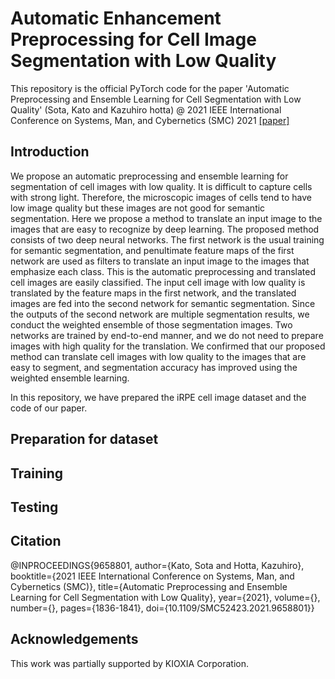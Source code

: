 # Automatic Enhancement Preprocessing for Cell Image Segmentation with Low Quality
This repository is the official PyTorch code for the paper 'Automatic Preprocessing and Ensemble Learning for Cell Segmentation with Low Quality' (Sota, Kato and Kazuhiro hotta) @ 2021 IEEE International Conference on Systems, Man, and Cybernetics (SMC) 2021 [[paper]](https://arxiv.org/pdf/2108.13118.pdf)

## Introduction
We propose an automatic preprocessing and ensemble learning for segmentation of cell images with low quality. It is difficult to capture cells with strong light. Therefore, the microscopic images of cells tend to have low image quality but these images are not good for semantic segmentation. Here we propose a method to translate an input image to the images that are easy to recognize by deep learning. The proposed method consists of two deep neural networks. The first network is the usual training for semantic segmentation, and penultimate feature maps of the first network are used as filters to translate an input image to the images that emphasize each class. This is the automatic preprocessing and translated cell images are easily classified. The input cell image with low quality is translated by the feature maps in the first network, and the translated images are fed into the second network for semantic segmentation. Since the outputs of the second network are multiple segmentation results, we conduct the weighted ensemble of those segmentation images. Two networks are trained by end-to-end manner, and we do not need to prepare images with high quality for the translation. We confirmed that our proposed method can translate cell images with low quality to the images that are easy to segment, and segmentation accuracy has improved using the weighted ensemble learning.

In this repository, we have prepared the iRPE cell image dataset and the code of our paper.

## Preparation for dataset

## Training

## Testing

## Citation
@INPROCEEDINGS{9658801,
  author={Kato, Sota and Hotta, Kazuhiro},
  booktitle={2021 IEEE International Conference on Systems, Man, and Cybernetics (SMC)}, 
  title={Automatic Preprocessing and Ensemble Learning for Cell Segmentation with Low Quality}, 
  year={2021},
  volume={},
  number={},
  pages={1836-1841},
  doi={10.1109/SMC52423.2021.9658801}}
  
## Acknowledgements
This work was partially supported by KIOXIA Corporation.

